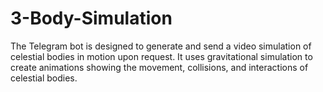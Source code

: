 # 3-Body-Simulation
The Telegram bot is designed to generate and send a video simulation of celestial bodies in motion upon request. It uses gravitational simulation to create animations showing the movement, collisions, and interactions of celestial bodies.
